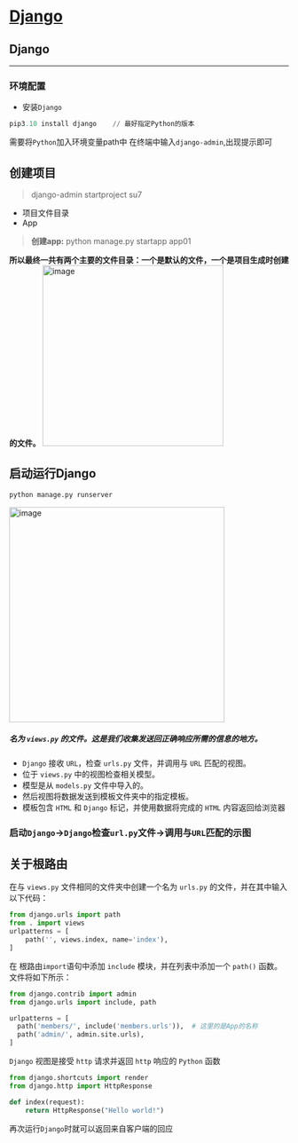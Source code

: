# [Django](https://github.com/dululu/notes/issues/41)

## Django
---
### 环境配置
- 安装`Django`
```python
pip3.10 install django    // 最好指定Python的版本
```
需要将`Python`加入环境变量path中
在终端中输入`django-admin`,出现提示即可
## 创建项目
> django-admin startproject  su7

- 项目文件目录
- App

> **创建app:** python manage.py startapp app01

**所以最终一共有两个主要的文件目录：一个是默认的文件，一个是项目生成时创建的文件。**
<img width="326" alt="image" src="https://github.com/dululu/notes/assets/64392262/ea5d9ce5-38b6-43fc-ae3e-79e3f43b4509">

## 启动运行Django
```python
python manage.py runserver
```
<img width="388" alt="image" src="https://github.com/dululu/notes/assets/64392262/ab693d14-023f-40eb-a52d-75279f44892d">

##### 名为 `views.py` 的文件。这是我们**收集发送回正确响应所需的信息的地方**。
- `Django` 接收 `URL`，检查 `urls.py` 文件，并调用与 `URL` 匹配的视图。
- 位于 `views.py` 中的视图检查相关模型。
- 模型是从 `models.py` 文件中导入的。
- 然后视图将数据发送到模板文件夹中的指定模板。
- 模板包含 `HTML` 和 `Django` 标记，并使用数据将完成的 `HTML` 内容返回给浏览器

### **启动`Django`->`Django`检查`url.py`文件->调用与`URL`匹配的示图**

## **关于根路由**
  在与 `views.py` 文件相同的文件夹中创建一个名为 `urls.py` 的文件，并在其中输入以下代码：
  ```python
  from django.urls import path
  from . import views
  urlpatterns = [
      path('', views.index, name='index'),
  ]
  ```
  在 根路由`import`语句中添加 `include` 模块，并在列表中添加一个 `path()` 函数。文件将如下所示：
  ```python
  from django.contrib import admin
  from django.urls import include, path
  
  urlpatterns = [
    path('members/', include('members.urls')),  # 这里的是App的名称
    path('admin/', admin.site.urls),
  ]
  ```
`Django` 视图是接受 `http` 请求并返回 `http` 响应的 `Python` 函数
```python
from django.shortcuts import render
from django.http import HttpResponse

def index(request):
    return HttpResponse("Hello world!")
```
再次运行`Django`时就可以返回来自客户端的回应

